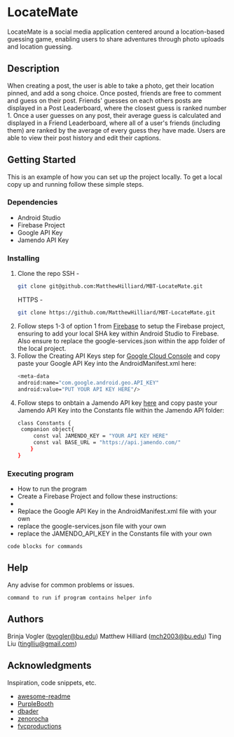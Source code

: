 # LocateMate

LocateMate is a social media application centered around a location-based guessing game, enabling users to share adventures through photo uploads and location guessing. 

## Description

When creating a post, the user is able to take a photo, get their location pinned, and add a song choice. Once posted, friends are free to comment and guess on their post. Friends' guesses on each others posts are displayed in a Post Leaderboard, where the closest guess is ranked number 1. Once a user guesses on any post, their average guess is calculated and displayed in a Friend Leaderboard, where all of a user's friends (including them) are ranked by the average of every guess they have made. Users are able to view their post history and edit their captions.

<!-- GETTING STARTED -->
## Getting Started

This is an example of how you can set up the project locally.
To get a local copy up and running follow these simple steps.

### Dependencies

* Android Studio
* Firebase Project
* Google API Key
* Jamendo API Key

### Installing

1. Clone the repo
SSH - 
   ```sh
   git clone git@github.com:MatthewHilliard/MBT-LocateMate.git
   ```
   HTTPS - 
   ```sh
   git clone https://github.com/MatthewHilliard/MBT-LocateMate.git
   ```
2. Follow steps 1-3 of option 1 from [Firebase](https://firebase.google.com/docs/android/setup) to setup the Firebase project, ensuring to add your local SHA key within Android Studio to Firebase. Also ensure to replace the google-services.json within the app folder of the local project.
3. Follow the Creating API Keys step for [Google Cloud Console](https://developers.google.com/maps/documentation/android-sdk/get-api-key) and copy paste your Google API Key into the AndroidManifest.xml here:
   ```sh
   <meta-data
   android:name="com.google.android.geo.API_KEY"
   android:value="PUT YOUR API KEY HERE"/>
   ```
4. Follow steps to onbtain a Jamendo API key [here](https://developer.jamendo.com/v3.0) and copy paste your Jamendo API Key into the Constants file within the Jamendo API folder:
   ```sh
   class Constants {
    companion object{
        const val JAMENDO_KEY = "YOUR API KEY HERE"
        const val BASE_URL = "https://api.jamendo.com/"
       }
   }
   ```

### Executing program

* How to run the program
* Create a Firebase Project and follow these instructions:
* 
* Replace the Google API Key in the AndroidManifest.xml file with your own
* replace the google-services.json file with your own
* replace the JAMENDO_API_KEY in the Constants file with your own
```
code blocks for commands
```

## Help

Any advise for common problems or issues.
```
command to run if program contains helper info
```

## Authors

Brinja Vogler (bvogler@bu.edu)
Matthew Hilliard (mch2003@bu.edu)
Ting Liu (tinglliu@gmail.com)

## Acknowledgments

Inspiration, code snippets, etc.
* [awesome-readme](https://github.com/matiassingers/awesome-readme)
* [PurpleBooth](https://gist.github.com/PurpleBooth/109311bb0361f32d87a2)
* [dbader](https://github.com/dbader/readme-template)
* [zenorocha](https://gist.github.com/zenorocha/4526327)
* [fvcproductions](https://gist.github.com/fvcproductions/1bfc2d4aecb01a834b46)
